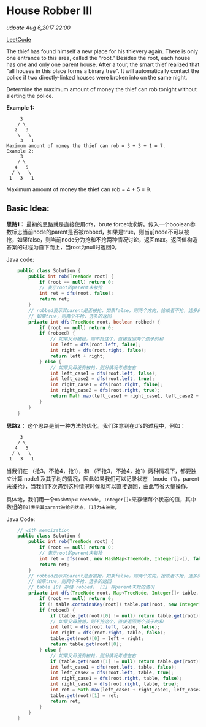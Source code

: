 # House Robber III

_udpate Aug 6,2017 22:00_

[LeetCode](https://leetcode.com/problems/house-robber-iii/discuss/)

The thief has found himself a new place for his thievery again. There is only one entrance to this area, called the "root." Besides the root, each house has one and only one parent house. After a tour, the smart thief realized that "all houses in this place forms a binary tree". It will automatically contact the police if two directly-linked houses were broken into on the same night.

Determine the maximum amount of money the thief can rob tonight without alerting the police.

**Example 1:**

```text
     3
    / \
   2   3
    \   \ 
     3   1
Maximum amount of money the thief can rob = 3 + 3 + 1 = 7.
Example 2:
     3
    / \
   4   5
  / \   \ 
 1   3   1
```

Maximum amount of money the thief can rob = 4 + 5 = 9.

## Basic Idea:

**思路1：** 最初的思路就是直接使用dfs，brute force地求解。传入一个boolean参数标志当前node的parent是否被robbed，如果是true，则当前node不可以被抢，如果false，则当前node分为抢和不抢两种情况讨论，返回max。返回值构造答案的过程为自下而上，当root为null时返回0。

Java code:

```java
    public class Solution {
        public int rob(TreeNode root) {
            if (root == null) return 0;
            // 表示root的parent未被抢
            int ret = dfs(root, false);
            return ret;
        }
        // robbed表示其parent是否被抢，如果false，则两个方向，抢或者不抢，选多的返回
        // 如果true，则两个不抢，选多的返回
        private int dfs(TreeNode root, boolean robbed) {
            if (root == null) return 0;
            if (robbed) {
                // 如果父母被抢，则不抢这个，直接返回两个孩子的和
                int left = dfs(root.left, false);
                int right = dfs(root.right, false);
                return left + right;
            } else {
                // 如果父母没有被抢，则分情况考虑左右
                int left_case1 = dfs(root.left, false);
                int left_case2 = dfs(root.left, true);
                int right_case1 = dfs(root.right, false);
                int right_case2 = dfs(root.right, true);
                return Math.max(left_case1 + right_case1, left_case2 + right_case2 + root.val);
            }
        }
    }
```

**思路2：** 这个思路是前一种方法的优化。我们注意到在dfs的过程中，例如：

```text
     3
    / \
   4   5
  / \   \ 
 1   3   1
```

当我们在 （抢3，不抢4，抢1），和 （不抢3，不抢4，抢1）两种情况下，都要独立计算 node1 及其子树的情况，因此如果我们可以记录状态 （node（1），parent 未被抢），当我们下次遇到这种情况时候就可以直接返回，由此节省大量操作。

具体地，我们用一个`HashMap<TreeNode, Integer[]>`来存储每个状态的值，其中数组的`[0]表示其parent被抢的状态，[1]为未被抢`。

Java Code:

```java
    // with memoization
    public class Solution {
        public int rob(TreeNode root) {
            if (root == null) return 0;
            // 表示root的parent未被抢
            int ret = dfs(root, new HashMap<TreeNode, Integer[]>(), false);
            return ret;
        }
        // robbed表示其parent是否被抢，如果false，则两个方向，抢或者不抢，选多的返回
        // 如果true，则两个不抢，选多的返回
        // table [0] 存储 robbed， [1] 存parent未抢的情况
        private int dfs(TreeNode root, Map<TreeNode, Integer[]> table, boolean robbed) {
            if (root == null) return 0;
            if (! table.containsKey(root)) table.put(root, new Integer[2]);
            if (robbed) {
                if (table.get(root)[0] != null) return table.get(root)[0];
                // 如果父母被抢，则不抢这个，直接返回两个孩子的和
                int left = dfs(root.left, table, false);
                int right = dfs(root.right, table, false);
                table.get(root)[0] = left + right;
                return table.get(root)[0];
            } else {
                // 如果父母没有被抢，则分情况考虑左右
                if (table.get(root)[1] != null) return table.get(root)[1];
                int left_case1 = dfs(root.left, table, false);
                int left_case2 = dfs(root.left, table, true);
                int right_case1 = dfs(root.right, table, false);
                int right_case2 = dfs(root.right, table, true);
                int ret = Math.max(left_case1 + right_case1, left_case2 + right_case2 + root.val);
                table.get(root)[1] = ret;
                return ret;
            }
        }
    }
```

